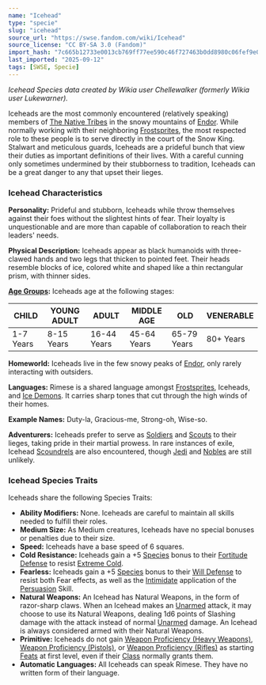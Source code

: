 ```yaml
---
name: "Icehead"
type: "specie"
slug: "icehead"
source_url: "https://swse.fandom.com/wiki/Icehead"
source_license: "CC BY-SA 3.0 (Fandom)"
import_hash: "7c665b12733e0013cb769ff77ee590c46f727463b0dd8980c06fef9e029434cf"
last_imported: "2025-09-12"
tags: [SWSE, Specie]
---
```

*Icehead Species data created by Wikia user Chellewalker (formerly Wikia user Lukewarner).*

Iceheads are the most commonly encountered (relatively speaking) members of [The Native Tribes](https://swse.fandom.com/wiki/The_Native_Tribes) in the snowy mountains of [Endor](https://swse.fandom.com/wiki/Endor). While normally working with their neighboring [Frostsprites](https://swse.fandom.com/wiki/Frostsprites), the most respected role to these people is to serve directly in the court of the Snow King. Stalwart and meticulous guards, Iceheads are a prideful bunch that view their duties as important definitions of their lives. With a careful cunning only sometimes undermined by their stubborness to tradition, Iceheads can be a great danger to any that upset their lieges.

### Icehead Characteristics
**Personality:** Prideful and stubborn, Iceheads while throw themselves against their foes without the slightest hints of fear. Their loyalty is unquestionable and are more than capable of collaboration to reach their leaders' needs.

**Physical Description:** Iceheads appear as black humanoids with three-clawed hands and two legs that thicken to pointed feet. Their heads resemble blocks of ice, colored white and shaped like a thin rectangular prism, with thinner sides.

**[Age Groups](https://swse.fandom.com/wiki/Age_Groups):** Iceheads age at the following stages:

| CHILD | YOUNG ADULT | ADULT | MIDDLE AGE | OLD | VENERABLE |
| --- | --- | --- | --- | --- | --- |
| 1-7 Years | 8-15 Years | 16-44 Years | 45-64 Years | 65-79 Years | 80+ Years |

**Homeworld:** Iceheads live in the few snowy peaks of [Endor](https://swse.fandom.com/wiki/Endor), only rarely interacting with outsiders.

**Languages:** Rimese is a shared language amongst [Frostsprites](https://swse.fandom.com/wiki/Frostsprites), Iceheads, and [Ice Demons](https://swse.fandom.com/wiki/Ice_Demons). It carries sharp tones that cut through the high winds of their homes.

**Example Names:** Duty-la, Gracious-me, Strong-oh, Wise-so.

**Adventurers:** Iceheads prefer to serve as [Soldiers](https://swse.fandom.com/wiki/Soldiers) and [Scouts](https://swse.fandom.com/wiki/Scouts) to their lieges, taking pride in their martial prowess. In rare instances of exile, Icehead [Scoundrels](https://swse.fandom.com/wiki/Scoundrels) are also encountered, though [Jedi](https://swse.fandom.com/wiki/Jedi) and [Nobles](https://swse.fandom.com/wiki/Nobles) are still unlikely.
### Icehead Species Traits
Iceheads share the following Species Traits:
- **Ability Modifiers:** None. Iceheads are careful to maintain all skills needed to fulfill their roles.
- **Medium Size:** As Medium creatures, Iceheads have no special bonuses or penalties due to their size.
- **Speed:** Iceheads have a base speed of 6 squares.
- **Cold Resistance:** Iceheads gain a +5 [Species](https://swse.fandom.com/wiki/Species) bonus to their [Fortitude Defense](https://swse.fandom.com/wiki/Fortitude_Defense) to resist [Extreme Cold](https://swse.fandom.com/wiki/Extreme_Cold).
- **Fearless:** Iceheads gain a +5 [Species](https://swse.fandom.com/wiki/Species) bonus to their [Will Defense](https://swse.fandom.com/wiki/Will_Defense) to resist both Fear effects, as well as the [Intimidate](https://swse.fandom.com/wiki/Intimidate) application of the [Persuasion](https://swse.fandom.com/wiki/Persuasion) Skill.
- **Natural Weapons:** An Icehead has Natural Weapons, in the form of razor-sharp claws. When an Icehead makes an [Unarmed](https://swse.fandom.com/wiki/Unarmed) attack, it may choose to use its Natural Weapons, dealing 1d6 points of Slashing damage with the attack instead of normal [Unarmed](https://swse.fandom.com/wiki/Unarmed) damage. An Icehead is always considered armed with their Natural Weapons.
- **Primitive:** Iceheads do not gain [Weapon Proficiency (Heavy Weapons)](https://swse.fandom.com/wiki/Weapon_Proficiency_(Heavy_Weapons)), [Weapon Proficiency (Pistols)](https://swse.fandom.com/wiki/Weapon_Proficiency_(Pistols)), or [Weapon Proficiency (Rifles)](https://swse.fandom.com/wiki/Weapon_Proficiency_(Rifles)) as starting [Feats](https://swse.fandom.com/wiki/Feats) at first level, even if their [Class](https://swse.fandom.com/wiki/Class) normally grants them.
- **Automatic Languages:** All Iceheads can speak Rimese. They have no written form of their language.